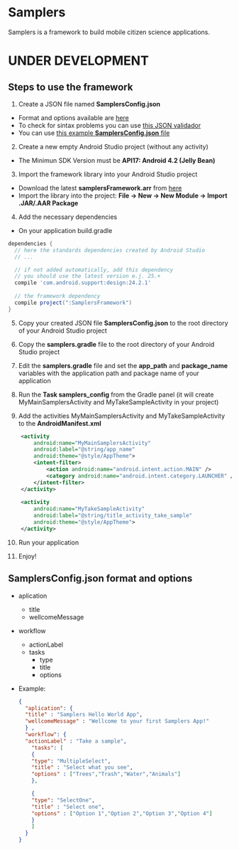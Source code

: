 # Samplers
Samplers is a framework to build mobile citizen science applications.

# UNDER DEVELOPMENT

## Steps to use the framework
1. Create a JSON file named **SamplersConfig.json**
  - Format and options available are [here](#samplersconfigjson-format-and-options)
  - To check for sintax problems you can use [this JSON validador](https://jsonformatter.curiousconcept.com/)
  - You can use [this example **SamplersConfig.json** file](https://github.com/cientopolis/samplers/blob/master/SamplersConfig.json)
  
2. Create a new empty Android Studio project (without any activity)
  - The Minimun SDK Version must be **API17: Android 4.2 (Jelly Bean)** 

3. Import the framework library into your Android Studio project
  - Download the latest **samplersFramework.arr** from [here](https://github.com/cientopolis/samplers)
  - Import the library into the project: **File -> New -> New Module -> Import .JAR/.AAR Package**

4. Add the necessary dependencies
  - On your application build.gradle
  ```gradle
  dependencies {
    // here the standards dependencies created by Android Studio
    // ...

    // if not added automatically, add this dependency 
    // you should use the latest version e.j. 25.+
    compile 'com.android.support:design:24.2.1' 
    
    // the framework dependency
    compile project(":SamplersFramework")
  }
  ```

5. Copy your created JSON file **SamplersConfig.json** to the root directory of your Android Studio project

6. Copy the **samplers.gradle** file to the root directory of your Android Studio project

7. Edit the **samplers.gradle** file and set the **app_path** and **package_name** variables with the application path and package name of your application

8. Run the **Task samplers_config** from the Gradle panel (it will create MyMainSamplersActivity and MyTakeSampleActivity in your project)

9. Add the activities MyMainSamplersActivity and MyTakeSampleActivity to the **AndroidManifest.xml** 
```xml
    <activity
        android:name="MyMainSamplersActivity"
        android:label="@string/app_name"
        android:theme="@style/AppTheme">
        <intent-filter>
            <action android:name="android.intent.action.MAIN" />
            <category android:name="android.intent.category.LAUNCHER" />
        </intent-filter>
    </activity>
    
    <activity
        android:name="MyTakeSampleActivity"
        android:label="@string/title_activity_take_sample"
        android:theme="@style/AppTheme">            
    </activity>    
```
10. Run your application

11. Enjoy!

## SamplersConfig.json format and options
- aplication
  - title
  - wellcomeMessage
  
- workflow
  - actionLabel
  - tasks
      - type
      - title
      - options
      
  
- Example:
  ```json
  {
    "aplication": {
    "title" : "Samplers Hello World App",
    "wellcomeMessage" : "Wellcome to your first Samplers App!"
    } ,
    "workflow": {
    "actionLabel" : "Take a sample",
      "tasks": [
      {
      "type": "MultipleSelect",
      "title" : "Select what you see",
      "options" : ["Trees","Trash","Water","Animals"]
      },

      {
      "type": "SelectOne",
      "title" : "Select one",
      "options" : ["Option 1","Option 2","Option 3","Option 4"]
      }
      ]
    }
  }
  ```
